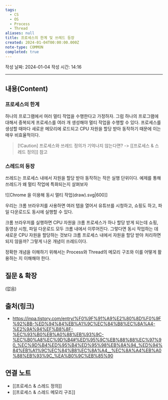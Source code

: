 ```yaml
---
tags:
  - CS
  - OS
  - Process
  - Thread
aliases: null
title: 프로세스의 한계 및 쓰레드 등장
created: 2024-01-04T00:00:00.000Z
note-type: COMMON
completed: true
---
```

작성 날짜: 2024-01-04
작성 시간: 14:16


----
## 내용(Content)
### 프로세스의 한계
하나의 프로그램에서 여러 멀티 작업을 수행한다고 가정하자. 그럼 하나의 프로그램에 대해서 중복되게 프로세스를 여러 개 생성해야 멀티 작업을 수행할 수 있다. 프로세스를 생성할 때마다 새로운 메모리에 로드되고 CPU 자원을 할당 받아 동작하기 때문에 이는 매우 비효율적이다.


>[!Caution] 프로세스와 쓰레드 정의가 기억나지 않는다면?
>-> [[프로세스 & 스레드 정의]] 참고


### 스레드의 등장
쓰레드는 프로세스 내에서 자원을 할당 받아 동작하는 작은 실행 단위이다. 예제를 통해 쓰레드가 왜 멀티 작업에 특화되는지 살펴보자

![[Chrome 을 이용해 동시 멀티 작업(draw).svg|600]]

우리는 크롬 브라우저를 사용하면 여러 탭을 열어서 유튜브를 시청하고, 쇼핑도 하고, 파일 다운로드도 동시에 실행할 수 있다. 

크롬 브라우저를 실행하면 CPU 자원을 크롬 프로세스가 하나 할당 받게 되는데 쇼핑, 동영상 시청, 파일 다운로드 모두 크롬 내에서 이루어진다. 그렇다면 동시 작업하는 데 새로운 CPU 자원을 할당하는 것보다 크롬 프로세스 내에서 자원을 할당 받아 처리하면 되지 않을까? 그렇게 나온 개념이 쓰레드이다.

정확한 개념을 이해하기 위해서는 Process와 Thread의 메모리 구조와 이를 어떻게 활용하는 지 이해해야 한다.
## 질문 & 확장


(없음)

## 출처(링크)
- https://inpa.tistory.com/entry/%F0%9F%91%A9%E2%80%8D%F0%9F%92%BB-%ED%94%84%EB%A1%9C%EC%84%B8%EC%8A%A4-%E2%9A%94%EF%B8%8F-%EC%93%B0%EB%A0%88%EB%93%9C-%EC%B0%A8%EC%9D%B4#%ED%95%9C%EB%88%88%EC%97%90_%EC%9D%B4%ED%95%B4%ED%95%98%EB%8A%94_%ED%94%84%EB%A1%9C%EC%84%B8%EC%8A%A4__%EC%8A%A4%EB%A0%88%EB%93%9C_%EA%B0%9C%EB%85%90

## 연결 노트
- [[프로세스 & 스레드 정의]]
- [[프로세스 & 스레드 메모리 구조]]









